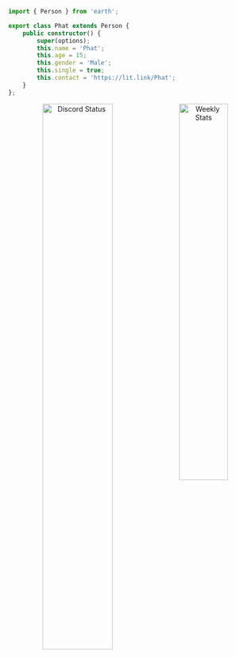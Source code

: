 ```ts
import { Person } from 'earth';

export class Phat extends Person {
	public constructor() {
		super(options);
		this.name = 'Phat';
		this.age = 15;
		this.gender = 'Male';
		this.single = true;
		this.contact = 'https://lit.link/Phat';
	}
};
```
<p align="center">
	<a href="https://discord.com/users/795621503101042696" target="_blank">
		<img 
			width="53%" 
			align="center" 
			alt="Discord Status" 
			src="https://lanyard.cnrad.dev/api/795621503101042696?bg=1f1f1f&borderRadius=5px"
		/>
	</a>
	<a href="https://wakatime.com/@Phat" target="_blank">
		<img
			width="44%"
			align="right"
			alt="Weekly Stats"
			src="https://github-readme-stats.vercel.app/api/wakatime?username=Phat&border_radius=5px&theme=dark&bg_color=1f1f1f&border_color=1f1f1f&icon_color=58a6ff&show_icons=true&disable_animations=true&custom_title=Weekly%20Stats"
		/>
	</a>
</p>
